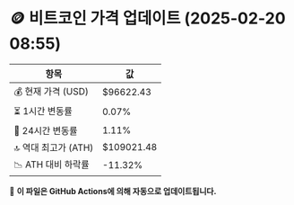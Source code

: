 # 🪙 비트코인 가격 업데이트 (2025-02-20 08:55)

| 항목                | 값 |
|--------------------|----------------|
| 💰 현재 가격 (USD) | $96622.43 |
| ⏳ 1시간 변동률    | 0.07% |
| 📆 24시간 변동률   | 1.11% |
| 🔝 역대 최고가 (ATH) | $109021.48 |
| 📉 ATH 대비 하락률 | -11.32% |

🔄 **이 파일은 GitHub Actions에 의해 자동으로 업데이트됩니다.**
